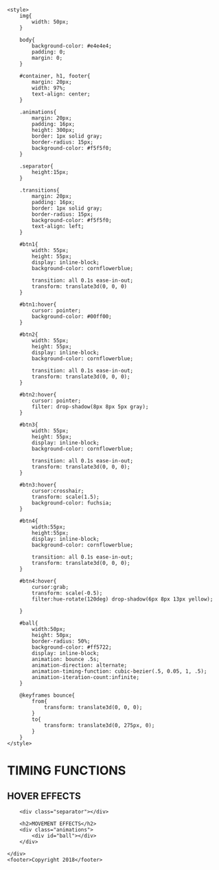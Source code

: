 
<html>

<head>
    <title>Week 2 Lab</title>

    <style>
        img{
            width: 50px;
        }

        body{
            background-color: #e4e4e4;
            padding: 0;
            margin: 0;
        }

        #container, h1, footer{
            margin: 20px;
            width: 97%;
            text-align: center;
        }

        .animations{
            margin: 20px;
            padding: 16px;
            height: 300px;
            border: 1px solid gray;
            border-radius: 15px;
            background-color: #f5f5f0;
        }

        .separator{
            height:15px;
        }

        .transitions{
            margin: 20px;
            padding: 16px;
            border: 1px solid gray;
            border-radius: 15px;
            background-color: #f5f5f0;
            text-align: left;
        }

        #btn1{
            width: 55px;
            height: 55px;
            display: inline-block;
            background-color: cornflowerblue;

            transition: all 0.1s ease-in-out;
            transform: translate3d(0, 0, 0)
        }

        #btn1:hover{
            cursor: pointer;
            background-color: #00ff00;
        }

        #btn2{
            width: 55px;
            height: 55px;
            display: inline-block;
            background-color: cornflowerblue;

            transition: all 0.1s ease-in-out;
            transform: translate3d(0, 0, 0);
        }

        #btn2:hover{
            cursor: pointer;
            filter: drop-shadow(8px 8px 5px gray);
        }

        #btn3{
            width: 55px;
            height: 55px;
            display: inline-block;
            background-color: cornflowerblue;

            transition: all 0.1s ease-in-out;
            transform: translate3d(0, 0, 0);
        }

        #btn3:hover{
            cursor:crosshair;
            transform: scale(1.5);
            background-color: fuchsia;
        }

        #btn4{
            width:55px;
            height:55px;
            display: inline-block;
            background-color: cornflowerblue;

            transition: all 0.1s ease-in-out;
            transform: translate3d(0, 0, 0);
        }

        #btn4:hover{
            cursor:grab;
            transform: scale(-0.5);
            filter:hue-rotate(120deg) drop-shadow(6px 8px 13px yellow);
            
        }

        #ball{
            width:50px;
            height: 50px;
            border-radius: 50%;
            background-color: #ff5722;
            display: inline-block;
            animation: bounce .5s;
            animation-direction: alternate;
            animation-timing-function: cubic-bezier(.5, 0.05, 1, .5);
            animation-iteration-count:infinite;
        }

        @keyframes bounce{
            from{
                transform: translate3d(0, 0, 0);
            }
            to{
                transform: translate3d(0, 275px, 0);
            }
        }
    </style>

</head>

<body>
    <h1>TIMING FUNCTIONS</h1>
    <div id="container">
        <h2>HOVER EFFECTS</h2>
        <div class="transitions">
            <div id ="btn1"></div>
            <div id ="btn2"></div>
            <div id="btn3"></div>
            <div id="btn4"></div>
        </div>

        <div class="separator"></div>

        <h2>MOVEMENT EFFECTS</h2>
        <div class="animations">
            <div id="ball"></div>
        </div>

    </div>
    <footer>Copyright 2018</footer>
</body>

</html>
